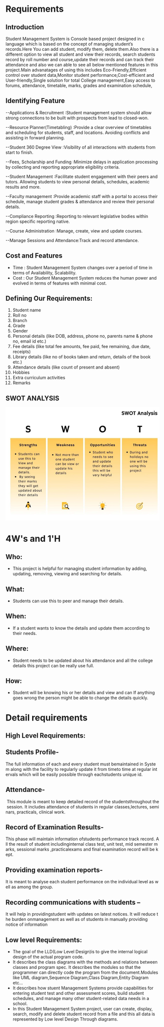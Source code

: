 # Requirements
## Introduction
Student Management System is Console based project designed in c language which is based on the concept of managing student’s records.Here You can add student, modify them, delete them.Also there is a different option to view all student and view their records, search students record by roll number and course,update their records and can track their attendance and also we can able to see all below mentioned features in this project.Main advanatages of using this includes Eco-Friendly,Efficient control over student data,Monitor student performance,Cost-efficient and User-friendly,Single solution for total College management,Easy access to forums, attendance, timetable, marks, grades and examination schedule,

 
## Identifying Feature
  --Applications & Recruitment    :Student management system should allow strong connections to be built with prospects from lead to closed-won.
  
  --Resource Planner(Timetabling) :Provide a clear overview of timetables and scheduling for students, staff, and locations. Avoiding conflicts and assisting in forward planning.
  
  --Student 360 Degree View       :Visibility of all interactions with students from start to finish.
  
  --Fees, Scholarship and Funding :Minimize delays in application processing by collecting and reporting appropriate eligibility criteria.
  
  --Student Management            :Facilitate student engagement with their peers and tutors. Allowing students to view personal details, schedules, academic results and more.
  
  --Faculty management            :Provide academic staff with a portal to access their schedule, manage student grades & attendance and review their personal details.
  
  --Compliance Reporting          :Reporting to relevant legislative bodies within region specific reporting native.
  
  --Course Administration         :Manage, create, view and update courses.
  
  --Manage Sessions and Attendance:Track and record attendance.
  
## Cost and Features
  - Time : Student Management System changes over a period of time in terms of Availability, Scalability.
  - Cost : Our Student Management System reduces the human power and evolved in terms of features with minimal cost.
  
## Defining Our Requirements:
   1.	Student name
   2.	Roll no
   3.	Branch
   4.	Grade
   5.	Gender
   6.	Personal details (like DOB, address, phone no, parents name & phone no, email id etc.)
   7.	Fee details (like total fee amounts, fee paid, fee remaining, due date, receipts)
   8.	Library details (like no of books taken and return, details of the book etc.)
   9.	Attendance details (like count of present and absent)
  10.	Hobbies
  11.	Extra curriculum activities
  12.	Remarks

## SWOT ANALYSIS
![swotanalysis](swot.png)

# 4W&#39;s and 1&#39;H

## Who:

* This project is helpful for managing student information by adding, updating, removing, viewing and searching for details.

## What:

* Students can use this to peer and manage their details.

## When:

* If a student wants to know the details and update them according to their needs.

## Where:

*  Student needs to be updated about his attendance and all the college details this project can be really use full.

## How:

* Student will be knowing his or her details and view and can If anything goes wrong the person might be able to change the details quickly.

# Detail requirements
## High Level Requirements:

## Students Profile- 

The full information of each and every student must bemaintained in System along with the facility to regularly update it from timeto time at regular intervals which will be easily possible through eachstudents unique id.

## Attendance-

 This module is meant to keep detailed record of the studentsthroughout the session. It includes attendance of students in regular classes,lectures, seminars, practicals, clinical work.

## Record of Examination Results- 

This phase will maintain information ofstudents performance track record. All the result of student includinginternal class test, unit test, mid semester marks, sessional marks ,practicalexams and final examination record will be kept.

## Providing examination reports-

It is meant to analyse each student performance on the individual level as well as among the group.
 
## Recording communications with students – 

It will help in providingstudent with updates on latest notices. It will reduce the burden onmanagement as well as of students in manually providing notice of information 



##  Low level Requirements:
* The goal of the LLD(Low Level Design)is to give the internal logical design of the actual program code.
* It describes the class diagrams with the methods and relations between classes and program spec. It describes the modules so that the programmer can directly code the program from the document.Modules like UML diagram,Sequence Diagram,Class Diagram,Entity Diagram etc...
* It describes how stuent Management Systems provide capabilities for entering student test and other assessment scores, build student schedules, and manage many other student-related data needs in a school. 
* In this Student Management System project, user can create, display, search, modify and delete student record from a file and this all data is represented by Low level Design Through diagrams.

